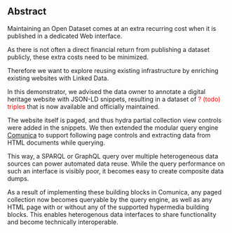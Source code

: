 ## Abstract
<!-- Context      -->
Maintaining an Open Dataset comes at an extra recurring cost when it is published in a dedicated Web interface.
<!-- Need         -->
As there is not often a direct financial return from publishing a dataset publicly, these extra costs need to be minimized.
<!-- Task         -->
Therefore we want to explore reusing existing infrastructure by enriching existing websites with Linked Data.
<!-- Object       -->
In this demonstrator, we advised the data owner to annotate a digital heritage website with JSON-LD snippets, resulting in a dataset of <todo style="color: red;">? (todo) triples</todo> that is now available and officially maintained. <!--TODO: how much data was in te end published? Can we have some stats about the total data dump? -->
<!--Only an initial investment is required to have Linked Data snippets added to its corresponding webpages.-->
The website itself is paged, and thus hydra partial collection view controls were added in the snippets.
We then extended the modular query engine [Comunica](http://comunica.linkeddatafragments.org) to support following page controls and extracting data from HTML documents while querying.
<!-- Findings     -->
This way, a SPARQL or GraphQL query over multiple heterogeneous data sources can power automated data reuse.
While the query performance on such an interface is visibly poor, it becomes easy to create composite data dumps.
<!-- Conclusion and Perspectives -->
As a result of implementing these building blocks in Comunica, any paged collection now becomes queryable by the query engine, as well as any HTML page with or without any of the supported hypermedia building blocks.
This enables heterogenous data interfaces to share functionality and become technically interoperable.
